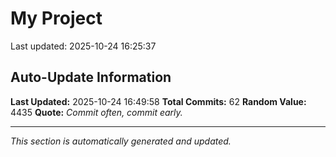 # My Project


Last updated: 2025-10-24 16:25:37






























































## Auto-Update Information

**Last Updated:** 2025-10-24 16:49:58
**Total Commits:** 62
**Random Value:** 4435
**Quote:** _Commit often, commit early._

---
_This section is automatically generated and updated._